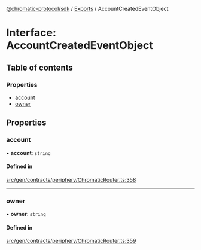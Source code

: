 [@chromatic-protocol/sdk](../README.md) / [Exports](../modules.md) / AccountCreatedEventObject

# Interface: AccountCreatedEventObject

## Table of contents

### Properties

- [account](AccountCreatedEventObject.md#account)
- [owner](AccountCreatedEventObject.md#owner)

## Properties

### account

• **account**: `string`

#### Defined in

[src/gen/contracts/periphery/ChromaticRouter.ts:358](https://github.com/chromatic-protocol/sdk/blob/ded0de0/src/gen/contracts/periphery/ChromaticRouter.ts#L358)

___

### owner

• **owner**: `string`

#### Defined in

[src/gen/contracts/periphery/ChromaticRouter.ts:359](https://github.com/chromatic-protocol/sdk/blob/ded0de0/src/gen/contracts/periphery/ChromaticRouter.ts#L359)
